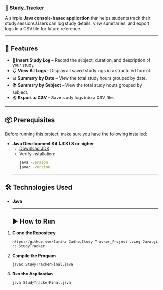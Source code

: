 ### 📘 Study_Tracker

A simple **Java console-based application** that helps students track their study sessions.Users can log study details, view summaries, and export logs to a CSV file for future reference.  

---

## 🚀 Features

- 📅 **Insert Study Log** – Record the subject, duration, and description of your study.  
- 📋 **View All Logs** – Display all saved study logs in a structured format.  
- 📊 **Summary by Date** – View the total study hours grouped by date.  
- 📚 **Summary by Subject** – View the total study hours grouped by subject.  
- 📤 **Export to CSV** – Save study logs into a CSV file.  

---
## 📦 Prerequisites  

Before running this project, make sure you have the following installed:  

- **Java Development Kit (JDK) 8 or higher**  
  - [Download JDK](https://www.oracle.com/java/technologies/javase-downloads.html)  
  - Verify installation:  
    ```bash
    java -version
    javac -version
    ```
  ---
## 🛠️ Technologies Used  

- **Java**

  ---

  ## ▶️ How to Run  

1. **Clone the Repository**  
   ```bash
   https://github.com/Sarika-Gadhe/Study-Tracker_Project-Using-Java.git
   cd StudyTracker

2. **Compile the Program**
    ```bash
   javac StudyTrackerFinal.java

3. **Run the Application**
   ```bash
   java StudyTrackerFinal.java
       
